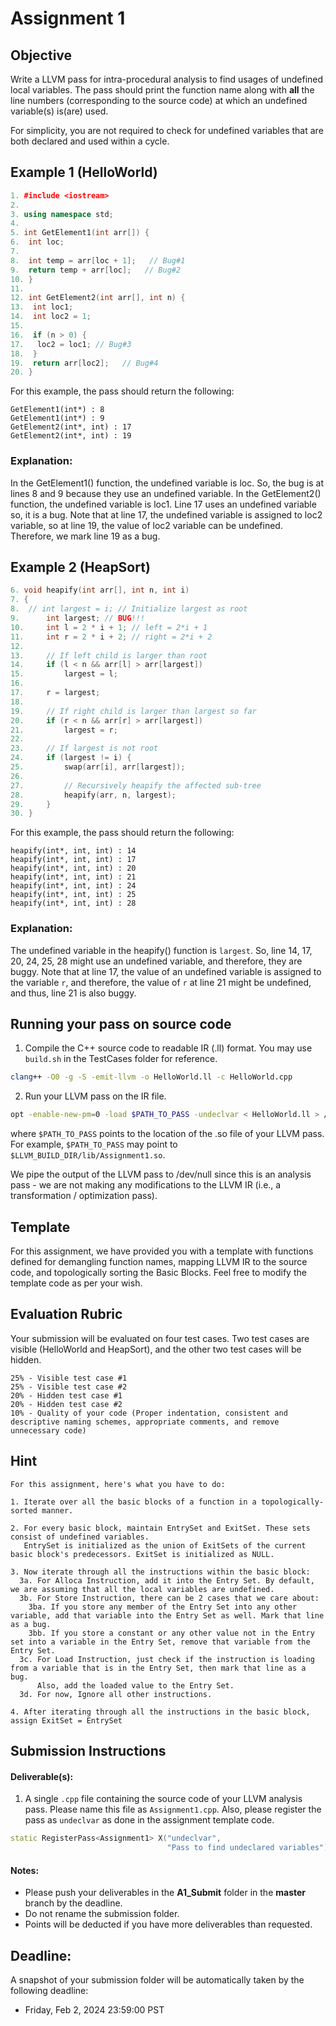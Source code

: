 
# Assignment 1

## Objective

Write a LLVM pass for intra-procedural analysis to find usages of undefined local variables. The pass should print the function name along with **all** the line numbers (corresponding to the source  code) at which an undefined variable(s) is(are) used.

For simplicity, you are not required to check for undefined variables that are both declared and used within a cycle.

## Example 1 (HelloWorld)

```cpp
1. #include <iostream>
2.
3. using namespace std;
4. 
5. int GetElement1(int arr[]) {
6.  int loc;
7.
8.  int temp = arr[loc + 1];   // Bug#1
9.  return temp + arr[loc];   // Bug#2
10. }
11.
12. int GetElement2(int arr[], int n) {
13.  int loc1;
14.  int loc2 = 1;
15.
16.  if (n > 0) {
17.   loc2 = loc1; // Bug#3
18.  }
19.  return arr[loc2];   // Bug#4
20. }
```

For this example, the pass should return the following:
```shell
GetElement1(int*) : 8
GetElement1(int*) : 9
GetElement2(int*, int) : 17
GetElement2(int*, int) : 19
```

### Explanation:

In the GetElement1() function, the undefined variable is loc. So, the bug is at lines 8 and 9 because they use an undefined variable.
In the GetElement2() function, the undefined variable is loc1. Line 17 uses an undefined variable so, it is a bug. Note that at line 17, the undefined variable is assigned to loc2 variable, so at line 19, the value of loc2 variable can be undefined. Therefore, we mark line 19 as a bug.

## Example 2 (HeapSort)

```cpp
6. void heapify(int arr[], int n, int i)
7. {
8. 	// int largest = i; // Initialize largest as root
9.  	int largest; // BUG!!!
10. 	int l = 2 * i + 1; // left = 2*i + 1
11. 	int r = 2 * i + 2; // right = 2*i + 2
12.
13. 	// If left child is larger than root
14. 	if (l < n && arr[l] > arr[largest])
15. 		largest = l;
16.
17. 	r = largest;
18.
19. 	// If right child is larger than largest so far
20. 	if (r < n && arr[r] > arr[largest])
21. 		largest = r;
22.
23. 	// If largest is not root
24. 	if (largest != i) {
25. 		swap(arr[i], arr[largest]);
26.
27. 		// Recursively heapify the affected sub-tree
28. 		heapify(arr, n, largest);
29. 	}
30. }
```

For this example, the pass should return the following:
```shell
heapify(int*, int, int) : 14
heapify(int*, int, int) : 17
heapify(int*, int, int) : 20
heapify(int*, int, int) : 21
heapify(int*, int, int) : 24
heapify(int*, int, int) : 25
heapify(int*, int, int) : 28
```
### Explanation:

The undefined variable in the heapify() function is `largest`. So, line 14, 17, 20, 24, 25, 28 might use an undefined variable, and therefore, they are buggy. Note that at line 17, the value of an undefined variable is assigned to the variable `r`, and therefore, the value of `r` at line 21 might be undefined, and thus, line 21 is also buggy.

## Running your pass on source code

1. Compile the C++ source code to readable IR (.ll) format.
You may use `build.sh` in the TestCases folder for reference.

```bash
clang++ -O0 -g -S -emit-llvm -o HelloWorld.ll -c HelloWorld.cpp
```

2. Run your LLVM pass on the IR file.
```bash
opt -enable-new-pm=0 -load $PATH_TO_PASS -undeclvar < HelloWorld.ll > /dev/null
```

where `$PATH_TO_PASS` points to the location of the .so file of your LLVM pass.
For example, `$PATH_TO_PASS` may point to `$LLVM_BUILD_DIR/lib/Assignment1.so`.

We pipe the output of the LLVM pass to /dev/null since this is an analysis pass - we are not making any modifications to the LLVM IR (i.e., a transformation / optimization pass).

## Template

For this assignment, we have provided you with a template with functions defined for demangling function names, mapping LLVM IR to the source code, and topologically sorting the Basic Blocks. Feel free to modify the template code as per your wish.

## Evaluation Rubric

Your submission will be evaluated on four test cases. Two test cases are visible (HelloWorld and HeapSort), and the other two test cases will be hidden.

```
25% - Visible test case #1
25% - Visible test case #2
20% - Hidden test case #1
20% - Hidden test case #2
10% - Quality of your code (Proper indentation, consistent and descriptive naming schemes, appropriate comments, and remove unnecessary code)
```

## Hint

```
For this assignment, here's what you have to do:

1. Iterate over all the basic blocks of a function in a topologically-sorted manner.

2. For every basic block, maintain EntrySet and ExitSet. These sets consist of undefined variables. 
   EntrySet is initialized as the union of ExitSets of the current basic block's predecessors. ExitSet is initialized as NULL.

3. Now iterate through all the instructions within the basic block:
  3a. For Alloca Instruction, add it into the Entry Set. By default, we are assuming that all the local variables are undefined.
  3b. For Store Instruction, there can be 2 cases that we care about:
    3ba. If you store any member of the Entry Set into any other variable, add that variable into the Entry Set as well. Mark that line as a bug.
    3bb. If you store a constant or any other value not in the Entry set into a variable in the Entry Set, remove that variable from the Entry Set.
  3c. For Load Instruction, just check if the instruction is loading from a variable that is in the Entry Set, then mark that line as a bug. 
      Also, add the loaded value to the Entry Set.
  3d. For now, Ignore all other instructions.

4. After iterating through all the instructions in the basic block, assign ExitSet = EntrySet
```

## Submission Instructions

#### Deliverable(s):

1. A single `.cpp` file containing the source code of your LLVM analysis pass. Please name this file as `Assignment1.cpp`. Also, please register the pass as `undeclvar` as done in the assignment template code.

```C++
static RegisterPass<Assignment1> X("undeclvar",
                                   "Pass to find undeclared variables");
```

#### Notes:
- Please push your deliverables in the **A1_Submit** folder in the **master** branch by the deadline.
- Do not rename the submission folder.
- Points will be deducted if you have more deliverables than requested.

## Deadline:

A snapshot of your submission folder will be automatically taken by the following deadline:

- Friday, Feb 2, 2024 23:59:00 PST

